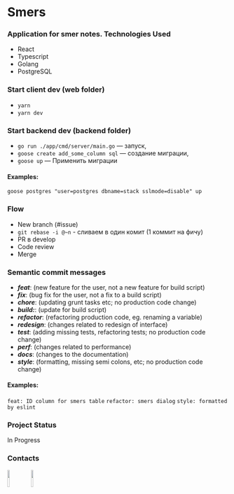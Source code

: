 # Smers
### Application for smer notes. Technologies Used
- React
- Typescript
- Golang
- PostgreSQL

### Start client dev (web folder)
- `yarn`
- `yarn dev`

### Start backend dev (backend folder)
- `go run ./app/cmd/server/main.go` — запуск,
- `goose create add_some_column sql` — создание миграции,
- `goose up` — Применить миграции

#### Examples:
`goose postgres "user=postgres dbname=stack sslmode=disable" up`

### Flow
- New branch (#issue)</li>
- `git rebase -i @~n` - сливаем в один комит (1 коммит на фичу)
- PR в develop
- Code review
- Merge

### Semantic commit messages
- _**feat**_: (new feature for the user, not a new feature for build script)
- _**fix**_: (bug fix for the user, not a fix to a build script)
- _**chore**_: (updating grunt tasks etc; no production code change)
- _**build:**_: (update for build script)
- _**refactor**_: (refactoring production code, eg. renaming a variable)
- _**redesign**_: (changes related to redesign of interface)
- _**test**_: (adding missing tests, refactoring tests; no production code change)
- _**perf**_: (changes related to performance)
- _**docs**_: (changes to the documentation)
- _**style**_: (formatting, missing semi colons, etc; no production code change)

#### Examples:
`feat: ID column for smers table`
`refactor: smers dialog`
`style: formatted by eslint`

### Project Status
In Progress

### Contacts

<a href="https://github.com/Videot4pe"><img target="_blank" src="https://cdn.jsdelivr.net/gh/devicons/devicon/icons/github/github-original.svg" style="width: 10%;"></a>
<a href="https://github.com/stroooooom"><img target="_blank" src="https://cdn.jsdelivr.net/gh/devicons/devicon/icons/github/github-original.svg" style="width: 10%;"></a>
